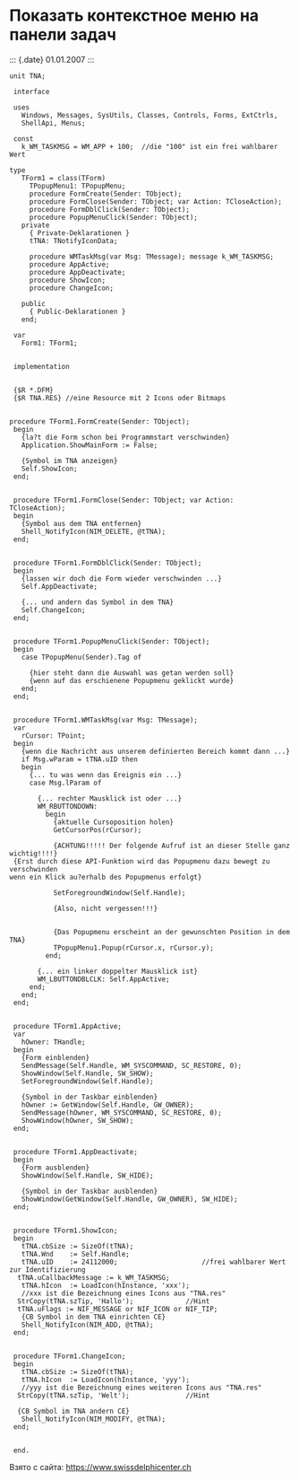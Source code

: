 Показать контекстное меню на панели задач
=========================================

::: {.date}
01.01.2007
:::

    unit TNA;
     
     interface
     
     uses
       Windows, Messages, SysUtils, Classes, Controls, Forms, ExtCtrls,
       ShellApi, Menus;
     
     const
       k_WM_TASKMSG = WM_APP + 100;  //die "100" ist ein frei wahlbarer Wert 
     
    type
       TForm1 = class(TForm)
         TPopupMenu1: TPopupMenu;
         procedure FormCreate(Sender: TObject);
         procedure FormClose(Sender: TObject; var Action: TCloseAction);
         procedure FormDblClick(Sender: TObject);
         procedure PopupMenuClick(Sender: TObject);
       private
         { Private-Deklarationen }
         tTNA: TNotifyIconData;
     
         procedure WMTaskMsg(var Msg: TMessage); message k_WM_TASKMSG;
         procedure AppActive;
         procedure AppDeactivate;
         procedure ShowIcon;
         procedure ChangeIcon;
     
       public
         { Public-Deklarationen }
       end;
     
     var
       Form1: TForm1;
     
     
     implementation
     
     
     {$R *.DFM}
     {$R TNA.RES} //eine Resource mit 2 Icons oder Bitmaps 
     
     
    procedure TForm1.FormCreate(Sender: TObject);
     begin
       {la?t die Form schon bei Programmstart verschwinden}
       Application.ShowMainForm := False;
     
       {Symbol im TNA anzeigen}
       Self.ShowIcon;
     end;
     
     
     procedure TForm1.FormClose(Sender: TObject; var Action: TCloseAction);
     begin
       {Symbol aus dem TNA entfernen}
       Shell_NotifyIcon(NIM_DELETE, @tTNA);
     end;
     
     
     procedure TForm1.FormDblClick(Sender: TObject);
     begin
       {lassen wir doch die Form wieder verschwinden ...}
       Self.AppDeactivate;
     
       {... und andern das Symbol in dem TNA}
       Self.ChangeIcon;
     end;
     
     
     procedure TForm1.PopupMenuClick(Sender: TObject);
     begin
       case TPopupMenu(Sender).Tag of
     
         {hier steht dann die Auswahl was getan werden soll}
         {wenn auf das erschienene Popupmenu geklickt wurde}
       end;
     end;
     
     
     procedure TForm1.WMTaskMsg(var Msg: TMessage);
     var
       rCursor: TPoint;
     begin
       {wenn die Nachricht aus unserem definierten Bereich kommt dann ...}
       if Msg.wParam = tTNA.uID then
       begin
         {... tu was wenn das Ereignis ein ...}
         case Msg.lParam of
     
           {... rechter Mausklick ist oder ...}
           WM_RBUTTONDOWN:
             begin
               {aktuelle Cursoposition holen}
               GetCursorPos(rCursor);
     
               {ACHTUNG!!!!! Der folgende Aufruf ist an dieser Stelle ganz wichtig!!!!}
     {Erst durch diese API-Funktion wird das Popupmenu dazu bewegt zu verschwinden 
    wenn ein Klick au?erhalb des Popupmenus erfolgt}
     
               SetForegroundWindow(Self.Handle);
     
               {Also, nicht vergessen!!!}
     
     
               {Das Popupmenu erscheint an der gewunschten Position in dem TNA}
               TPopupMenu1.Popup(rCursor.x, rCursor.y);
             end;
     
           {... ein linker doppelter Mausklick ist}
           WM_LBUTTONDBLCLK: Self.AppActive;
         end;
       end;
     end;
     
     
     procedure TForm1.AppActive;
     var
       hOwner: THandle;
     begin
       {Form einblenden}
       SendMessage(Self.Handle, WM_SYSCOMMAND, SC_RESTORE, 0);
       ShowWindow(Self.Handle, SW_SHOW);
       SetForegroundWindow(Self.Handle);
     
       {Symbol in der Taskbar einblenden}
       hOwner := GetWindow(Self.Handle, GW_OWNER);
       SendMessage(hOwner, WM_SYSCOMMAND, SC_RESTORE, 0);
       ShowWindow(hOwner, SW_SHOW);
     end;
     
     
     procedure TForm1.AppDeactivate;
     begin
       {Form ausblenden}
       ShowWindow(Self.Handle, SW_HIDE);
     
       {Symbol in der Taskbar ausblenden}
       ShowWindow(GetWindow(Self.Handle, GW_OWNER), SW_HIDE);
     end;
     
     
     procedure TForm1.ShowIcon;
     begin
       tTNA.cbSize := SizeOf(tTNA);
       tTNA.Wnd    := Self.Handle;
       tTNA.uID    := 24112000;                     //frei wahlbarer Wert zur Identifizierung 
      tTNA.uCallbackMessage := k_WM_TASKMSG;
       tTNA.hIcon  := LoadIcon(hInstance, 'xxx');
       //xxx ist die Bezeichnung eines Icons aus "TNA.res" 
      StrCopy(tTNA.szTip, 'Hallo');             //Hint 
      tTNA.uFlags := NIF_MESSAGE or NIF_ICON or NIF_TIP;
       {CB Symbol in dem TNA einrichten CE}
       Shell_NotifyIcon(NIM_ADD, @tTNA);
     end;
     
     
     procedure TForm1.ChangeIcon;
     begin
       tTNA.cbSize := SizeOf(tTNA);
       tTNA.hIcon  := LoadIcon(hInstance, 'yyy');
       //yyy ist die Bezeichnung eines weiteren Icons aus "TNA.res" 
      StrCopy(tTNA.szTip, 'Welt');              //Hint 
     
      {CB Symbol im TNA andern CE}
       Shell_NotifyIcon(NIM_MODIFY, @tTNA);
     end;
     
     
     end.

Взято с сайта: <https://www.swissdelphicenter.ch>
